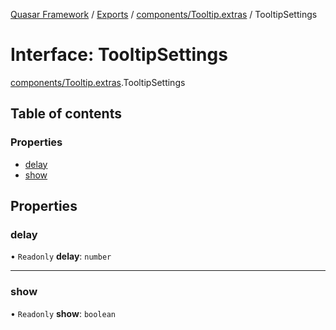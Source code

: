 [Quasar Framework](../index.md) / [Exports](../modules.md) / [components/Tooltip.extras](../modules/components_Tooltip_extras.md) / TooltipSettings

# Interface: TooltipSettings

[components/Tooltip.extras](../modules/components_Tooltip_extras.md).TooltipSettings

## Table of contents

### Properties

- [delay](components_Tooltip_extras.TooltipSettings.md#delay)
- [show](components_Tooltip_extras.TooltipSettings.md#show)

## Properties

### delay

• `Readonly` **delay**: `number`

___

### show

• `Readonly` **show**: `boolean`
